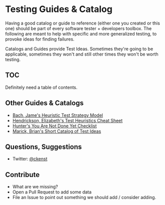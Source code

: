 # Testing Guides & Catalog

Having a good catalog or guide to reference (either one you created or this one) should be part of every software tester + developers toolbox. The following are meant to help with specific and more generalized testing, to provoke ideas for finding failures.

Catalogs and Guides provide Test Ideas. Sometimes they're going to be applicable, sometimes they won't and still other times they won't be worth testing.

## TOC

Definitely need a table of contents.

## Other Guides & Catalogs

* [Bach, Jame's Heuristic Test Strategy Model](http://www.satisfice.com/tools/htsm.pdf)
* [Hendrickson, Elizabeth's Test Heuristics Cheat Sheet](http://testobsessed.com/wp-content/uploads/2011/04/testheuristicscheatsheetv1.pdf)
* [Hunter's You Are Not Done Yet Checklist](http://thebraidytester.com/downloads/YouAreNotDoneYet.pdf)
* [Marick, Brian's Short Catalog of Test Ideas](http://www.exampler.com/testing-com/writings/short-catalog.pdf)

## Questions, Suggestions

* Twitter: [@ckenst](http://twitter.com/ckenst)

## Contribute

* What are we missing?
* Open a Pull Request to add some data
* File an Issue to point out something we should add / consider adding.
